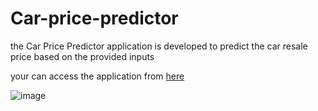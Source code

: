 # Car-price-predictor
the Car Price Predictor application is developed to predict the car resale price based on the provided inputs

your can access the application from <a href='https://car-price-predictor0.herokuapp.com/'> here </a> 

![image](https://user-images.githubusercontent.com/28361738/126913438-e8aca48f-e66e-49c6-b98d-ea8aceb5b7a2.png)

